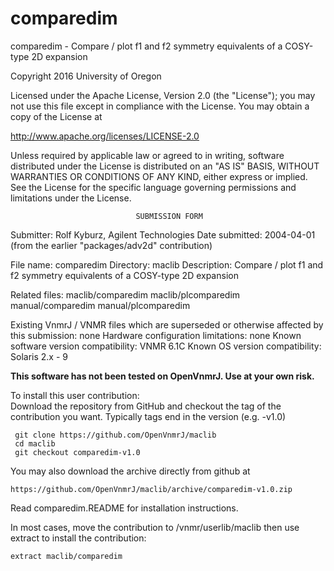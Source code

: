 # comparedim
 comparedim - Compare / plot f1 and f2 symmetry equivalents of a COSY-type
 2D
 expansion

 Copyright 2016 University of Oregon

 Licensed under the Apache License, Version 2.0 (the "License");
 you may not use this file except in compliance with the License.
 You may obtain a copy of the License at

   http://www.apache.org/licenses/LICENSE-2.0

 Unless required by applicable law or agreed to in writing, software
 distributed under the License is distributed on an "AS IS" BASIS,
 WITHOUT WARRANTIES OR CONDITIONS OF ANY KIND, either express or implied.
 See the License for the specific language governing permissions and
 limitations under the License.

                                SUBMISSION FORM

Submitter:      Rolf Kyburz, Agilent Technologies
Date submitted: 2004-04-01 (from the earlier "packages/adv2d" contribution)

File name:      comparedim
Directory:      maclib
Description:    Compare / plot f1 and f2 symmetry equivalents of a COSY-type
                2D expansion

Related files:  maclib/comparedim       maclib/plcomparedim
                manual/comparedim       manual/plcomparedim

Existing VnmrJ / VNMR files which are superseded or
otherwise affected by this submission:  none
Hardware configuration limitations:     none
Known software version compatibility:   VNMR 6.1C
Known OS version compatibility:         Solaris 2.x - 9

**This software has not been tested on OpenVnmrJ. Use at your own risk.**

To install this user contribution:  
Download the repository from GitHub and checkout the tag of the contribution you want.
Typically tags end in the version (e.g. -v1.0)

     git clone https://github.com/OpenVnmrJ/maclib  
     cd maclib  
     git checkout comparedim-v1.0


You may also download the archive directly from github at

    https://github.com/OpenVnmrJ/maclib/archive/comparedim-v1.0.zip

Read comparedim.README for installation instructions.

In most cases, move the contribution to /vnmr/userlib/maclib 
then use extract to install the contribution:  

    extract maclib/comparedim